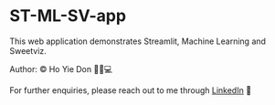 # ST-ML-SV-app
This web application demonstrates Streamlit, Machine Learning and Sweetviz.

Author: ©️ Ho Yie Don 👩‍✈️💻

For further enquiries, please reach out to me through [LinkedIn](https://www.linkedin.com/in/yiedonho/) 📩
